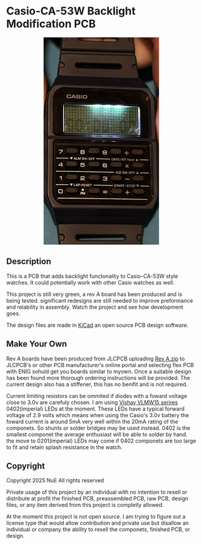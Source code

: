 # Casio-CA-53W Backlight Modification PCB

<div align="center">
<img src=pictures/Demo.JPEG height="550">
</div>

## Description
This is a PCB that adds backlight functonality to Casio-CA-53W style watches. It could potentially work with other Casio watches as well.

This project is still very green, a rev A board has been produced and is being tested. significant redesigns are still needed to improve preformance and relability in assembly.
Watch the project and see how development goes.

The design files are made in [KiCad](https://www.kicad.org/) an open source PCB design software.

## Make Your Own
Rev A boards have been produced from JLCPCB uploading [Rev A.zip](Gerber%Files/Rev%A/Rev%A.zip) to JLCPCB's or other PCB manufacturer's online portal and selecting flex PCB with ENIG sohuld get you boards similar to myown.
Once a suitable design has been found more thorough ordering instructions will be provided. The current design also has a stiffener, this has no benifit and is not required.

Current limiting resistors can be ommited if diodes with a foward voltage close to 3.0v are carefuly chosen. I am using [Vishay VLMW15 serires](https://www.digikey.com/en/products/detail/vishay-semiconductor-opto-division/VLMW1500-GS08/3504672) 0402(imperial) LEDs at the moment. These LEDs have a typical forward voltage of 2.9 volts which means when using the Casio's 3.0v
battery the foward current is around 5mA very well within the 20mA rating of the componets. So shunts or solder bridges may be used instead.
0402 is the smallest componet the average enthusiast will be able to solder by hand.
the move to 0201(imperial) LEDs may come if 0402 componets are too large to fit and retain splash resistance in the watch.


## Copyright
Copyright 2025 NuE All rights reserved

Private usage of this project by an individual with no intention to resell or distribute at profit the finished PCB, preassembled PCB, raw PCB, design files, or any item derived from this project is completly allowed.

At the moment this project is not open source. I am trying to figure out a license type that would allow contribution and private use but disallow an individual or company the ability to resell the componets, finished PCB, or design.